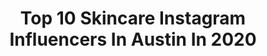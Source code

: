 ---
title: Top 10 Skincare Instagram Influencers In Austin In 2020
description: >-
  Find top skincare Instagram influencers in Austin in 2020. Most popular hashtags: #austinblogger #atxblogger #skincare #austintexas.
platform: Instagram
profiles:
  - username: "reneerouleau"
    fullname: >-
      Esthetician & Skincare Expert
    location: "United States"
    followers: 59017
    engagement: 115
    commentsToLikes: 0.072445
    avatar: "https://scontent-ams4-1.cdninstagram.com/v/t51.2885-19/s320x320/82778329_498423294126987_1413389010293751808_n.jpg?_nc_ht=scontent-ams4-1.cdninstagram.com&_nc_ohc=dv7GryyuLJ0AX8FjmLH&oh=cf38fb6fb3c787df2e96dc9318da3ff2&oe=5EB2D5F7"
    verified: true
    hashtags: "#skincare, #healthyskintips, #reneerouleauglow, #blemishes"
  - username: "tdl_does_life"
    fullname: >-
      🅃🄰🅈🄻🄾🅁 ☠︎ 🄳🄰🅈🄽🄴 - ᴄᴏᴀᴄʜ
    location: "United States"
    followers: 83015
    engagement: 193
    commentsToLikes: 0.023294
    avatar: "https://scontent-ams4-1.cdninstagram.com/v/t51.2885-19/s320x320/89985082_3147484925285388_8334378591869468672_n.jpg?_nc_ht=scontent-ams4-1.cdninstagram.com&_nc_ohc=V-q6dhFkJC4AX_NEkgF&oh=553a817ffb2f1ce0ef0f8f8ee086fce9&oe=5EBA8E6F"
    verified: false
    hashtags: "#healthy, #staywild, #staytrue, #irritable"
  - username: "orie_wellness"
    fullname: >-
      Orie 🌿Cert. Aromatherapist
    location: "United States"
    followers: 17204
    engagement: 624
    commentsToLikes: 0.234983
    avatar: "https://scontent-ams4-1.cdninstagram.com/v/t51.2885-19/s320x320/75443216_1395767047241626_1774548261844025344_n.jpg?_nc_ht=scontent-ams4-1.cdninstagram.com&_nc_ohc=0beV6yest9sAX-3Il4D&oh=4935f39f962e5f7e249782ba189203cc&oe=5EB782DD"
    verified: false
    hashtags: "#hawaiifiveo, #canoncamera, #everydaywellness, #essentialoiltips"
  - username: "atasteofkoko"
    fullname: >-
      KOKO | Austin Food Blogger
    location: "United States"
    followers: 75420
    engagement: 165
    commentsToLikes: 0.115888
    avatar: "https://scontent-ams4-1.cdninstagram.com/v/t51.2885-19/s320x320/40919081_714881698851784_5878339884824920064_n.jpg?_nc_ht=scontent-ams4-1.cdninstagram.com&_nc_ohc=xFmOrTtvNjUAX-C2isA&oh=eb0cd960300b3e1fc1e544f5d375fe27&oe=5EBD52BA"
    verified: true
    hashtags: "#itchangeseverything, #ontheblog, #burgers, #properhotels"
  - username: "yourtrendytherapist"
    fullname: >-
      Mary
    location: "United States"
    followers: 57385
    engagement: 134
    commentsToLikes: 0.082696
    avatar: "https://scontent-lhr8-1.cdninstagram.com/v/t51.2885-19/s320x320/30084453_576717332683070_460397254063161344_n.jpg?_nc_ht=scontent-lhr8-1.cdninstagram.com&_nc_ohc=VQTcafPIn1kAX-eK7WI&oh=625904bca7dcf001f976fcd5086a3447&oe=5EB9BB11"
    verified: false
    hashtags: "#adventure, #fableticspartner, #coronavirus, #atx"
  - username: "rebeccaseals"
    fullname: >-
      Rebecca Seals
    location: "United States"
    followers: 130052
    engagement: 434
    commentsToLikes: 0.057262
    avatar: "https://scontent-lhr8-1.cdninstagram.com/v/t51.2885-19/s320x320/79302258_444422429798937_2245807913400532992_n.jpg?_nc_ht=scontent-lhr8-1.cdninstagram.com&_nc_ohc=D2H2nm8q8_EAX8m0BsV&oh=5c0755ad74bf0992d8fb9c58cdbd5b9c&oe=5EBA61A0"
    verified: false
    hashtags: "#abhhalloween19, #batmancosplay, #milkmakeup, #benefitcosmetics"
  - username: "dearciera"
    fullname: >-
      C I E R A  H O K E
    location: "United States"
    followers: 15959
    engagement: 996
    commentsToLikes: 0.026522
    avatar: "https://scontent-ams4-1.cdninstagram.com/v/t51.2885-19/s320x320/71210633_753970151713300_5223245668675485696_n.jpg?_nc_ht=scontent-ams4-1.cdninstagram.com&_nc_ohc=o1hS1K7LzbMAX_kg7J9&oh=5b726d0c258a61eae1a9e83229a463ef&oe=5EBA19EF"
    verified: false
    hashtags: "#inspire, #austin, #mydearfamily, #trip"
  - username: "herfashionedlife"
    fullname: >-
      Tammy-Fashion/Anti-Aging Tips
    location: "United States"
    followers: 41776
    engagement: 178
    commentsToLikes: 0.258352
    avatar: "https://scontent-lhr8-1.cdninstagram.com/v/t51.2885-19/s320x320/87225049_1093602820974787_658978648996446208_n.jpg?_nc_ht=scontent-lhr8-1.cdninstagram.com&_nc_ohc=UCmXvNswzYAAX_jYEpE&oh=df3f4c6382a756e125be81d38cecfd71&oe=5EBC3E9E"
    verified: false
    hashtags: "#staudbag, #lukeiamyourfather, #kindnessiscontagious, #covid2020"
  - username: "stylexkavya"
    fullname: >-
      Kavya | StylexKavya ™
    location: "United States"
    followers: 45742
    engagement: 198
    commentsToLikes: 0.089171
    avatar: "https://scontent-lhr8-1.cdninstagram.com/v/t51.2885-19/s320x320/84114558_230879084589542_4941055146118348800_n.jpg?_nc_ht=scontent-lhr8-1.cdninstagram.com&_nc_ohc=QmMPIvef9psAX8T9pYY&oh=6ea30a882d63c3dac8bf709e1c4b4a3c&oe=5EBB7B39"
    verified: false
    hashtags: "#houston, #mixingprints, #skincarereview, #agolde"
  - username: "kapbeauty"
    fullname: >-
      KAPBEAUTY      ♥ KARLA♥
    location: "United States"
    followers: 104345
    engagement: 641
    commentsToLikes: 0.176208
    avatar: "https://scontent-lhr8-1.cdninstagram.com/v/t51.2885-19/s320x320/82977964_806875909828543_927212026785169408_n.jpg?_nc_ht=scontent-lhr8-1.cdninstagram.com&_nc_ohc=nz7aGYvvJrMAX-99aeM&oh=42c72687e290c4cabafd3852ea543a22&oe=5EBAB0AE"
    verified: false
    hashtags: "#kbeautyaddict, #hairtutorial, #newmakeup, #kkwbeauty"
---
